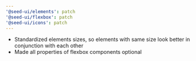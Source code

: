 ```yaml
---
'@seed-ui/elements': patch
'@seed-ui/flexbox': patch
'@seed-ui/icons': patch
---
```


- Standardized elements sizes, so elements with same size look better in conjunction with each other
- Made all properties of flexbox components optional

